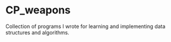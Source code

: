 # CP_weapons
Collection of programs I wrote for learning and implementing data structures and algorithms.
